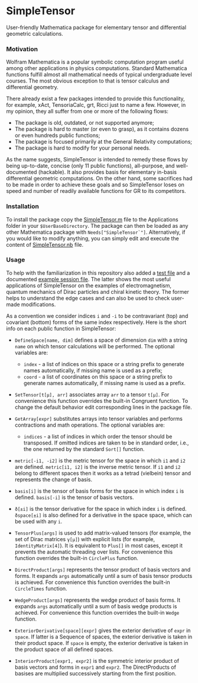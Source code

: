 # SimpleTensor
User-friendly Mathematica package for elementary tensor and differential geometric calculations.

### Motivation
Wolfram Mathematica is a popular symbolic computation program useful among other applications in physics computations.
Standard Mathematica functions fulfill almost all mathematical needs of typical undergraduate level courses.
The most obvious exception to that is tensor calculus and differential geometry. 

There already exist a few packages intended to provide this functionality, for example, xAct, TensoriaCalc, grt, Ricci just to name a few.
However, in my opinion, they all suffer from one or more of the following flows:
- The package is old, outdated, or not supported anymore;
- The package is hard to master (or even to grasp), as it contains dozens or even hundreds public functions;
- The package is focused primarily at the General Relativity computations;
- The package is hard to modify for your personal needs.

As the name suggests, SimpleTensor is intended to remedy these flows by being up-to-date, concise (only 11 public functions), all-purpose, and well-documented (hackable).
It also provides basis for elementary in-basis differential geometric computations.
On the other hand, some sacrifices had to be made in order to achieve these goals and so SimpleTensor loses on speed and number of readily available functions for GR to its competitors.

### Installation
To install the package copy the [SimpleTensor.m](SimpleTensor.m) file to the Applications folder in your `$UserBaseDirectory`.
The package can then be loaded as any other Mathematica package with ``Needs["SimpleTensor`"]``.
Alternatively, if you would like to modify anything, you can simply edit and execute the content of [SimpleTensor.nb](SimpleTensor.nb) file.

### Usage
To help with the familiarization in this repository also added a [test file](SimpleTensor_test.nb) and a documented [example session file](SimpleTensor_example.nb).
The latter shows the most useful applications of SimpleTensor on the examples of electromagnetism, quantum mechanics of Dirac particles and chiral kinetic theory.
The former helps to understand the edge cases and can also be used to check user-made modifications.

As a convention we consider indices `i` and `-i` to be contravariant (top) and covariant (bottom) forms of the same index respectively.
Here is the short info on each public function in SimpleTensor:

- `DefineSpace[name, dim]` defines a space of dimension `dim` with a string `name` on which tensor calculations will be performed. The optional variables are:
  - `index` - a list of indices on this space or a string prefix to generate names automatically, if missing name is used as a prefix;
  - `coord` - a list of coordinates on this space or a string prefix to generate names automatically, if missing name is used as a prefix.

- `SetTensor[t[µ], arr]` associates array `arr` to a tensor `t[µ]`. For convenience this function overrides the built-in Congruent function. To change the default behavior edit corresponding lines in the package file.

- `GetArray[expr]` substitutes arrays into tensor variables and performs contractions and math operations. The optional variables are:
  - `indices` - a list of indices in which order the tensor should be transposed. If omitted indices are taken to be in standard order, i.e., the one returned by the standard `Sort[]` function.

- `metric[-i1, -i2]` is the metric tensor for the space in which `i1` and `i2` are defined. 
`metric[i1, i2]` is the inverse metric tensor. If `i1` and `i2` belong to different spaces then it works as a tetrad (vielbein) tensor and represents the change of basis.

- `basis[i]` is the tensor of basis forms for the space in which index `i` is defined.
`basis[-i]` is the tensor of basis vectors.

- `ð[±i]` is the tensor derivative for the space in which index `i` is defined. 
`ðspace[±i]` is also defined for a derivative in the space space, which can be used with any `i`.

- `TensorPlus[args]` is used to add matrix-valued tensors (for example, the set of Dirac matrices `γ[µ]`) with explicit lists (for example, `IdentityMatrix[4]`). It is equivalent to `Plus[]` in most cases, except it prevents the automatic threading over lists. For convenience this function overrides the built-in `CirclePlus` function.


- `DirectProduct[args]` represents the tensor product of basis vectors and forms. It expands `args` automatically until a sum of basis tensor products is achieved. For convenience this function overrides the built-in `CircleTimes` function.

- `WedgeProduct[args]` represents the wedge product of basis forms. It expands `args` automatically until a sum of basis wedge products is achieved. For convenience this function overrides the built-in `Wedge` function.

- `ExteriorDerivative[space][expr]` gives the exterior derivative of `expr` in `space`. If latter is a Sequence of spaces, the exterior derivative is taken in their product space. If `space` is empty, the exterior derivative is taken in the product space of all defined spaces.

- `InteriorProduct[expr1, expr2]` is the symmetric interior product of basis vectors and forms in `expr1` and `expr2`. The DirectProducts of basises are multiplied successively starting from the first position.
